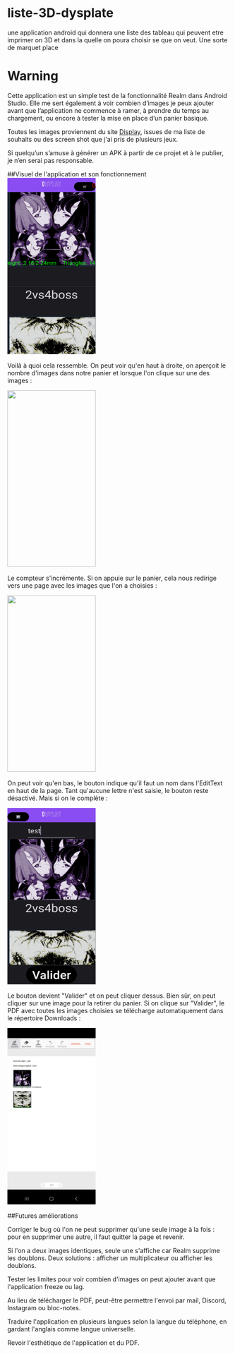 # liste-3D-dysplate
une application android qui donnera une liste des tableau qui peuvent etre imprimer on 3D et dans la quelle on poura choisir se que on veut. Une sorte de marquet place

# Warning
Cette application est un simple test de la fonctionnalité Realm dans Android Studio.
Elle me sert également à voir combien d’images je peux ajouter avant que l’application ne commence à ramer, à prendre du temps au chargement, ou encore à tester la mise en place d’un panier basique.

Toutes les images proviennent du site [Display](https://displate.com), issues de ma liste de souhaits ou des screen shot que j'ai pris de plusieurs jeux.

Si quelqu’un s’amuse à générer un APK à partir de ce projet et à le publier, je n’en serai pas responsable.

##Visuel de l'application et son fonctionnement
<img src="screen/Screenshot_20250906_015038_list 3d Display.jpg" width="200" height="400"/>

Voilà à quoi cela ressemble. On peut voir qu'en haut à droite, on aperçoit le nombre d'images dans notre panier et lorsque l'on clique sur une des images :

<img src="sreen/Screenshot_20250906_015042_list 3d Display.jpg" width="200" height="400"/>

Le compteur s'incrémente.
Si on appuie sur le panier, cela nous redirige vers une page avec les images que l'on a choisies :

<img src="sreen/Screenshot_20250906_015052_list 3d Display.jpg" width="200" height="400"/>

On peut voir qu'en bas, le bouton indique qu'il faut un nom dans l'EditText en haut de la page. Tant qu'aucune lettre n'est saisie, le bouton reste désactivé.
Mais si on le complète :

<img src="screen/Screenshot_20250906_015101_list 3d Display.jpg" width="200" height="400"/>

Le bouton devient "Valider" et on peut cliquer dessus. Bien sûr, on peut cliquer sur une image pour la retirer du panier. Si on clique sur "Valider", le PDF avec toutes les images choisies se télécharge automatiquement dans le répertoire Downloads :

<img src="screen/Screenshot_20250906_015123_Write on PDF.jpg" width="200" height="400"/>

##Futures améliorations

Corriger le bug où l'on ne peut supprimer qu'une seule image à la fois : pour en supprimer une autre, il faut quitter la page et revenir.

Si l'on a deux images identiques, seule une s'affiche car Realm supprime les doublons. Deux solutions : afficher un multiplicateur ou afficher les doublons.

Tester les limites pour voir combien d'images on peut ajouter avant que l'application freeze ou lag.

Au lieu de télécharger le PDF, peut-être permettre l'envoi par mail, Discord, Instagram ou bloc-notes.

Traduire l'application en plusieurs langues selon la langue du téléphone, en gardant l'anglais comme langue universelle.

Revoir l'esthétique de l'application et du PDF.
